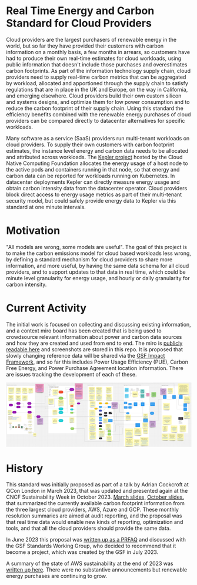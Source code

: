 # Real Time Energy and Carbon Standard for Cloud Providers

Cloud providers are the largest purchasers of renewable energy in the world, but so far they have provided their customers with carbon information on a monthly basis, a few months in arrears, so customers have had to produce their own real-time estimates for cloud workloads, using public information that doesn't include those purchases and overestimates carbon footprints. As part of the information technology supply chain, cloud providers need to supply real-time carbon metrics that can be aggregated by workload, allocated and apportioned through the supply chain to satisfy regulations that are in place in the UK and Europe, on the way in California, and emerging elsewhere. Cloud providers build their own custom silicon and systems designs, and optimize them for low power consumption and to reduce the carbon footprint of their supply chain. Using this standard the efficiency benefits combined with the renewable energy purchases of cloud providers can be compared directly to datacenter alternatives for specific workloads.

Many software as a service (SaaS) providers run multi-tenant workloads on cloud providers. To supply their own customers with carbon footprint estimates, the instance level energy and carbon data needs to be allocated and attributed across workloads. The [Kepler project](https://github.com/sustainable-computing-io/kepler) hosted by the Cloud Native Computing Foundation allocates the energy usage of a host node to the active pods and containers running in that node, so that energy and carbon data can be reported for workloads running on Kubernetes. In datacenter deployments Kepler can directly measure energy usage and obtain carbon intensity data from the datacenter operator. Cloud providers block direct access to energy usage metrics as part of their multi-tenant security model, but could safely provide energy data to Kepler via this standard at one minute intervals.

# Motivation
"All models are wrong, some models are useful". The goal of this project is to make the carbon emissions model for cloud based workloads less wrong, by defining a standard mechanism for cloud providers to share more information, and more useful, by having the same data schema for all cloud providers, and to support updates to that data in real time, which could be minute level granularity for energy usage, and hourly or daily granularity for carbon intensity.

# Current Activity
The initial work is focused on collecting and discussing existing information, and a context miro board has been created that is being used to crowdsource relevant information about power and carbon data sources and how they are created and used from end to end. The miro is [publicly readable here](https://miro.com/app/board/uXjVM1o59N4=/?share_link_id=388311040102) and screenshots are stored in this repo. It is proposed that slowly changing reference data will be shared via the [GSF Impact Framework](https://github.com/Green-Software-Foundation/if), and so far this includes Power Usage Efficiency (PUE), Carbon Free Energy, and Power Purchase Agreement location information. There are issues tracking the development of each of these.

![Miro Summary](./sup_file/rtc-miro-2024-07-01.png)

# History
This standard was initially proposed as part of a talk by Adrian Cockcroft at QCon London in March 2023, that was updated and presented again at the CNCF Sustainability Week in October 2023. [March slides,](https://github.com/adrianco/slides/blob/master/Cloud%20DevSusOps%20London.pdf) [October slides.](https://github.com/adrianco/slides/blob/master/Cloud%20DevSusOps%20Oct23.pdf) that summarized the currently available carbon footprint information from the three largest cloud providers, AWS, Azure and GCP. These monthly resolution summaries are aimed at audit reporting, and the proposal was that real time data would enable new kinds of reporting, optimization and tools, and that all the cloud providers should provide the same data.

In June 2023 this proposal was [written up as a PRFAQ](https://github.com/Green-Software-Foundation/real-time-cloud/blob/main/PRFAQ%20for%20RealTimeCarbonMetrics.md) and discussed with the GSF Standards Working Group, who decided to recommend that it become a project, which was created by the GSF in July 2023.

A summary of the state of AWS sustainability at the end of 2023 was [written up here](https://adrianco.medium.com/sustainability-talks-and-updates-from-aws-re-invent-2023-969100c46a6a). There were no substantive announcements but renewable energy purchases are continuing to grow.
